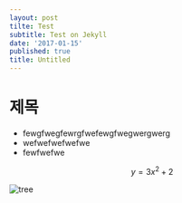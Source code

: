 ```yaml
---
layout: post
tilte: Test
subtitle: Test on Jekyll
date: '2017-01-15'
published: true
title: Untitled
---
```


# 제목
* fewgfwegfewrgfwefewgfwegwergwerg
* wefwefwefwefwe
* fewfwefwe

$$y=3x^2+2$$

![tree](https://vienna-wv.com/images/tree.jpg)



